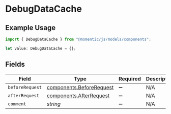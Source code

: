 # DebugDataCache

## Example Usage

```typescript
import { DebugDataCache } from "@momentic/js/models/components";

let value: DebugDataCache = {};
```

## Fields

| Field                                                                | Type                                                                 | Required                                                             | Description                                                          |
| -------------------------------------------------------------------- | -------------------------------------------------------------------- | -------------------------------------------------------------------- | -------------------------------------------------------------------- |
| `beforeRequest`                                                      | [components.BeforeRequest](../../models/components/beforerequest.md) | :heavy_minus_sign:                                                   | N/A                                                                  |
| `afterRequest`                                                       | [components.AfterRequest](../../models/components/afterrequest.md)   | :heavy_minus_sign:                                                   | N/A                                                                  |
| `comment`                                                            | *string*                                                             | :heavy_minus_sign:                                                   | N/A                                                                  |